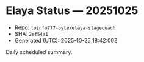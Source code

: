 # Elaya Status — 20251025

- Repo: `toinfo777-byte/elaya-stagecoach`
- SHA: `2ef54a1`
- Generated (UTC): 2025-10-25 18:42:00Z

Daily scheduled summary.
